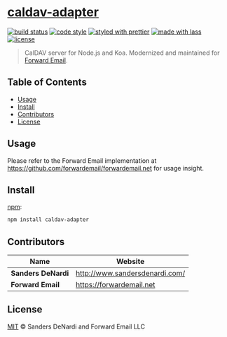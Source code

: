 # [**caldav-adapter**](https://github.com/forwardemail/caldav-adapter)

[![build status](https://github.com/forwardemail/caldav-adapter/actions/workflows/ci.yml/badge.svg)](https://github.com/forwardemail/caldav-adapter/actions/workflows/ci.yml)
[![code style](https://img.shields.io/badge/code_style-XO-5ed9c7.svg)](https://github.com/sindresorhus/xo)
[![styled with prettier](https://img.shields.io/badge/styled_with-prettier-ff69b4.svg)](https://github.com/prettier/prettier)
[![made with lass](https://img.shields.io/badge/made_with-lass-95CC28.svg)](https://lass.js.org)
[![license](https://img.shields.io/github/license/forwardemail/caldav-adapter.svg)](LICENSE)

> CalDAV server for Node.js and Koa.  Modernized and maintained for [Forward Email](https://forwardemail.net).


## Table of Contents

* [Usage](#usage)
* [Install](#install)
* [Contributors](#contributors)
* [License](#license)


## Usage

Please refer to the Forward Email implementation at <https://github.com/forwardemail/forwardemail.net> for usage insight.


## Install

[npm][]:

```sh
npm install caldav-adapter
```


## Contributors

| Name                | Website                          |
| ------------------- | -------------------------------- |
| **Sanders DeNardi** | <http://www.sandersdenardi.com/> |
| **Forward Email**   | <https://forwardemail.net>       |


## License

[MIT](LICENSE) © Sanders DeNardi and Forward Email LLC


##

[npm]: https://www.npmjs.com
